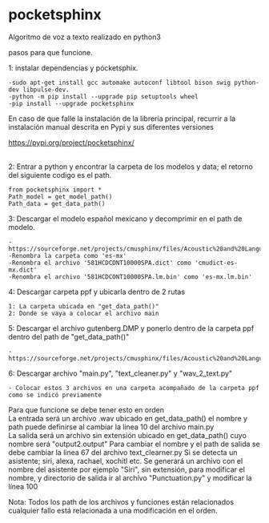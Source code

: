 # pocketsphinx  
Algoritmo de voz a texto realizado en python3

pasos para que funcione.  

1: instalar dependencias y pócketsphix.  


    -sudo apt-get install gcc automake autoconf libtool bison swig python-dev libpulse-dev.  
    -python -m pip install --upgrade pip setuptools wheel  
    -pip install --upgrade pocketsphinx 
    
 En caso de que falle la instalación de la librería principal, recurrir a la instalación manual descrita en Pypi y sus diferentes versiones
 
 https://pypi.org/project/pocketsphinx/

<br>2: Entrar a python y encontrar la carpeta de los modelos y data; el retorno del siguiente codigo es el path.  <br/>

    from pocketsphinx import *  
    Path_model = get_model_path()  
    Path_data = get_data_path() 

3: Descargar el modelo español mexicano y decomprimir en el path de modelo.  

    -https://sourceforge.net/projects/cmusphinx/files/Acoustic%20and%20Language%20Models/Mexican%20Spanish/  
    -Renombra la carpeta como 'es-mx'  
    -Renombra el archivo '581HCDCONT10000SPA.dict' como 'cmudict-es-mx.dict'  
    -Renombra el archivo '581HCDCONT10000SPA.lm.bin' como 'es-mx.lm.bin'  

4: Descargar carpeta ppf y ubicarla dentro de 2 rutas  

    1: La carpeta ubicada en "get_data_path()"  
    2: Donde se vaya a colocar el archivo main  

5: Descargar el archivo gutenberg.DMP y ponerlo dentro de la carpeta ppf dentro del path de "get_data_path()"  

    -https://sourceforge.net/projects/cmusphinx/files/Acoustic%20and%20Language%20Models/Archive/English%20Gutenberg%20Postprocessing/  

6: Descargar archivo "main.py", "text_cleaner.py" y "wav_2_text.py"  

    - Colocar estos 3 archivos en una carpeta acompañado de la carpeta ppf como se indicó previamente

Para que funcione se debe tener esto en orden  
La entrada será un archivo .wav ubicado en get_data_path() el nombre y path puede definirse al cambiar la linea 10 del archivo main.py  
La salida será un archivo sin extensión ubicado en get_data_path() cuyo nombre será "output2.output" Para cambiar el nombre y el path de salida se debe cambiar la linea 67 del archivo text_clearner.py
Si se detecta un asistente; siri, alexa, rachael, xochitl etc. Se generará un archivo con el nombre del asistente por ejemplo "Siri", sin extensión, para modificar el nombre, y directorio de salida ir al archívo "Punctuation.py" y modificar la línea 100

Nota: Todos los path de los archivos y funciones están relacionados cualquier fallo está relacionada a una modificación en el orden.
